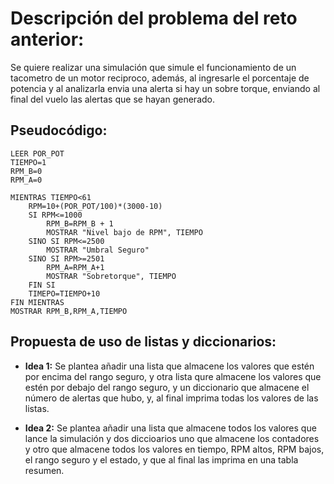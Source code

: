 # Descripción del problema del reto anterior:

Se quiere realizar una simulación que simule el funcionamiento de un tacometro de un motor reciproco,
además, al ingresarle el porcentaje de potencia y al analizarla envia una alerta si hay un sobre torque,
enviando al final del vuelo las alertas que se hayan generado.

## Pseudocódigo:

```
LEER POR_POT
TIEMPO=1
RPM_B=0
RPM_A=0

MIENTRAS TIEMPO<61
    RPM=10+(POR_POT/100)*(3000-10)
    SI RPM<=1000
        RPM_B=RPM_B + 1
        MOSTRAR "Nivel bajo de RPM", TIEMPO
    SINO SI RPM<=2500
        MOSTRAR "Umbral Seguro"
    SINO SI RPM>=2501
        RPM_A=RPM_A+1
        MOSTRAR "Sobretorque", TIEMPO
    FIN SI
    TIMEPO=TIEMPO+10
FIN MIENTRAS 
MOSTRAR RPM_B,RPM_A,TIEMPO

```

## Propuesta de uso de listas y diccionarios:

- **Idea 1:** Se plantea añadir una lista que almacene los valores que estén por encima del rango seguro,
y otra lista qure almacene los valores que estén por debajo del rango seguro, y un diccionario que almacene
el número de alertas que hubo, y, al final imprima todas los valores de las listas.



- **Idea 2:** Se plantea añadir una lista que almacene todos los valores que lance la simulación y dos diccioarios
uno que almacene los contadores y otro que almacene todos los valores en tiempo, RPM altos, RPM bajos, el rango seguro y el estado, y que al final las imprima en una tabla resumen.

